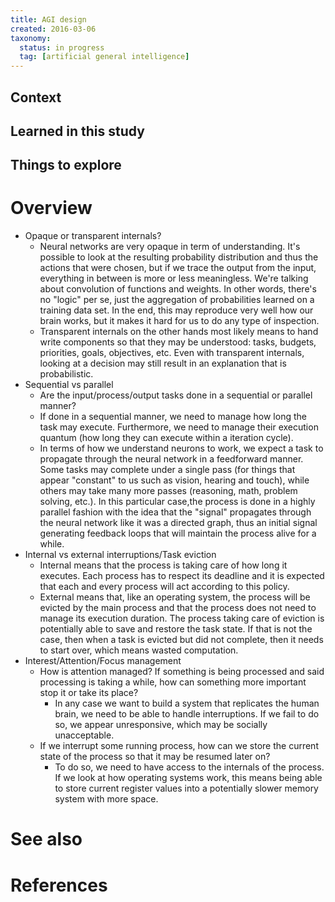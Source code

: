 ```yaml
---
title: AGI design
created: 2016-03-06
taxonomy:
  status: in progress
  tag: [artificial general intelligence]
---
```


## Context

## Learned in this study

## Things to explore

# Overview
* Opaque or transparent internals?
	* Neural networks are very opaque in term of understanding. It's possible to look at the resulting probability distribution and thus the actions that were chosen, but if we trace the output from the input, everything in between is more or less meaningless. We're talking about convolution of functions and weights. In other words, there's no "logic" per se, just the aggregation of probabilities learned on a training data set. In the end, this may reproduce very well how our brain works, but it makes it hard for us to do any type of inspection.
	* Transparent internals on the other hands most likely means to hand write components so that they may be understood: tasks, budgets, priorities, goals, objectives, etc. Even with transparent internals, looking at a decision may still result in an explanation that is probabilistic.
* Sequential vs parallel
	* Are the input/process/output tasks done in a sequential or parallel manner?
	* If done in a sequential manner, we need to manage how long the task may execute. Furthermore, we need to manage their execution quantum (how long they can execute within a iteration cycle).
	* In terms of how we understand neurons to work, we expect a task to propagate through the neural network in a feedforward manner. Some tasks may complete under a single pass (for things that appear "constant" to us such as vision, hearing and touch), while others may take many more passes (reasoning, math, problem solving, etc.). In this particular case,the process is done in a highly parallel fashion with the idea that the "signal" propagates through the neural network like it was a directed graph, thus an initial signal generating feedback loops that will maintain the process alive for a while.
* Internal vs external interruptions/Task eviction
	* Internal means that the process is taking care of how long it executes. Each process has to respect its deadline and it is expected that each and every process will act according to this policy.
	* External means that, like an operating system, the process will be evicted by the main process and that the process does not need to manage its execution duration. The process taking care of eviction is potentially able to save and restore the task state. If that is not the case, then when a task is evicted but did not complete, then it needs to start over, which means wasted computation.
* Interest/Attention/Focus management
	* How is attention managed? If something is being processed and said processing is taking a while, how can something more important stop it or take its place?
		* In any case we want to build a system that replicates the human brain, we need to be able to handle interruptions. If we fail to do so, we appear unresponsive, which may be socially unacceptable.
	* If we interrupt some running process, how can we store the current state of the process so that it may be resumed later on?
		* To do so, we need to have access to the internals of the process. If we look at how operating systems work, this means being able to store current register values into a potentially slower memory system with more space.

# See also

# References

